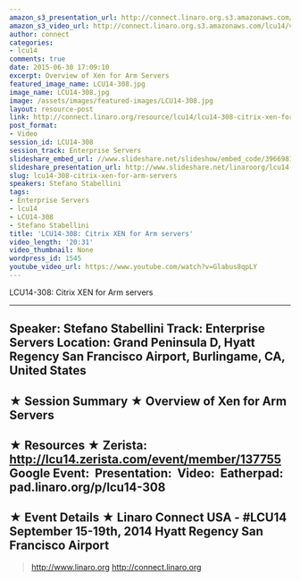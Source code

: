 ```yaml
---
amazon_s3_presentation_url: http://connect.linaro.org.s3.amazonaws.com/hkg15/Videos/09-17-Wednesday/LCU14-308.pdf
amazon_s3_video_url: http://connect.linaro.org.s3.amazonaws.com/lcu14/videos/09-17-Wednesday/LCU14-308-+Citrix+XEN+for+Arm+servers.mp4
author: connect
categories:
- lcu14
comments: true
date: 2015-06-30 17:09:10
excerpt: Overview of Xen for Arm Servers
featured_image_name: LCU14-308.jpg
image_name: LCU14-308.jpg
image: /assets/images/featured-images/LCU14-308.jpg
layout: resource-post
link: http://connect.linaro.org/resource/lcu14/lcu14-308-citrix-xen-for-arm-servers/
post_format:
- Video
session_id: LCU14-308
session_track: Enterprise Servers
slideshare_embed_url: //www.slideshare.net/slideshow/embed_code/39669814
slideshare_presentation_url: http://www.slideshare.net/linaroorg/lcu14-308-xen-project-for-arm-servers
slug: lcu14-308-citrix-xen-for-arm-servers
speakers: Stefano Stabellini
tags:
- Enterprise Servers
- lcu14
- LCU14-308
- Stefano Stabellini
title: 'LCU14-308: Citrix XEN for Arm servers'
video_length: '20:31'
video_thumbnail: None
wordpress_id: 1545
youtube_video_url: https://www.youtube.com/watch?v=Glabus8qpLY
---
```


LCU14-308: Citrix XEN for Arm servers

---------------------------------------------------

Speaker: Stefano Stabellini
Track: Enterprise Servers
Location: Grand Peninsula D, Hyatt Regency San Francisco Airport, Burlingame, CA, United States
---------------------------------------------------

★ Session Summary ★
Overview of Xen for Arm Servers
---------------------------------------------------

★ Resources ★
Zerista: http://lcu14.zerista.com/event/member/137755
Google Event: 
Presentation: 
Video: 
Eatherpad: pad.linaro.org/p/lcu14-308
---------------------------------------------------

★ Event Details ★
Linaro Connect USA - #LCU14
September 15-19th, 2014
Hyatt Regency San Francisco Airport
---------------------------------------------------

> http://www.linaro.org
> http://connect.linaro.org
